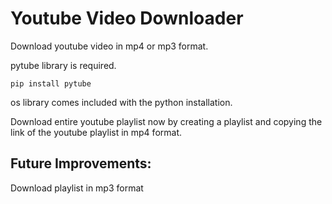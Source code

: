 # Youtube Video Downloader

Download youtube video in mp4 or mp3 format.

pytube library is required.

`pip install pytube`

os library comes included with the python installation. 
 
Download entire youtube playlist now by creating a playlist and copying the link of the youtube playlist in mp4 format.

## Future Improvements:

Download playlist in mp3 format